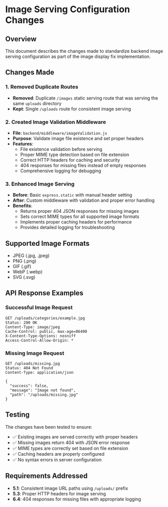 # Image Serving Configuration Changes

## Overview
This document describes the changes made to standardize backend image serving configuration as part of the image display fix implementation.

## Changes Made

### 1. Removed Duplicate Routes
- **Removed**: Duplicate `/images` static serving route that was serving the same `uploads` directory
- **Kept**: Single `/uploads` route for consistent image serving

### 2. Created Image Validation Middleware
- **File**: `backend/middleware/imageValidation.js`
- **Purpose**: Validate image file existence and set proper headers
- **Features**:
  - File existence validation before serving
  - Proper MIME type detection based on file extension
  - Correct HTTP headers for caching and security
  - 404 responses for missing files instead of empty responses
  - Comprehensive logging for debugging

### 3. Enhanced Image Serving
- **Before**: Basic `express.static` with manual header setting
- **After**: Custom middleware with validation and proper error handling
- **Benefits**:
  - Returns proper 404 JSON responses for missing images
  - Sets correct MIME types for all supported image formats
  - Implements proper caching headers for performance
  - Provides detailed logging for troubleshooting

## Supported Image Formats
- JPEG (.jpg, .jpeg)
- PNG (.png)
- GIF (.gif)
- WebP (.webp)
- SVG (.svg)

## API Response Examples

### Successful Image Request
```
GET /uploads/categories/example.jpg
Status: 200 OK
Content-Type: image/jpeg
Cache-Control: public, max-age=86400
X-Content-Type-Options: nosniff
Access-Control-Allow-Origin: *
```

### Missing Image Request
```
GET /uploads/missing.jpg
Status: 404 Not Found
Content-Type: application/json

{
  "success": false,
  "message": "Image not found",
  "path": "/uploads/missing.jpg"
}
```

## Testing
The changes have been tested to ensure:
- ✅ Existing images are served correctly with proper headers
- ✅ Missing images return 404 with JSON error response
- ✅ MIME types are correctly set based on file extension
- ✅ Caching headers are properly configured
- ✅ No syntax errors in server configuration

## Requirements Addressed
- **5.1**: Consistent image URL paths using `/uploads/` prefix
- **5.3**: Proper HTTP headers for image serving
- **6.4**: 404 responses for missing files with appropriate logging